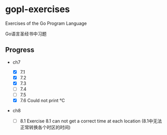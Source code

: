 # gopl-exercises

Exercises of the Go Program Language

Go语言圣经书中习题

## Progress

- ch7

  -[x] 7.1
  -[x] 7.2
  -[x] 7.3
  -[ ] 7.4
  -[ ] 7.5
  -[x] 7.6 Could not print °C

- ch8

  -[ ] 8.1 Exercise 8.1 can not get a correct time at each location
            (8.1中无法正常转换各个时区的时间)
